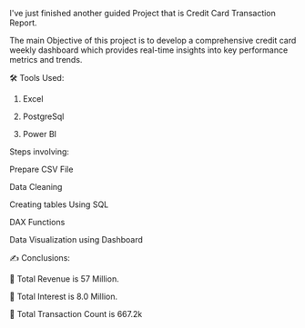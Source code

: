 I've just finished another guided Project that is Credit Card Transaction Report.

The main Objective of this project is to develop a comprehensive credit card weekly dashboard which provides real-time insights into key performance metrics and trends.



🛠 Tools Used:

1. Excel

2. PostgreSql

3. Power BI



Steps involving:



Prepare CSV File

Data Cleaning

Creating tables Using SQL 

DAX Functions 

Data Visualization using Dashboard



✍ Conclusions:



📢 Total Revenue is 57 Million.

📢 Total Interest is 8.0 Million.

📢 Total Transaction Count is 667.2k
